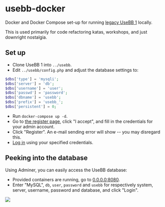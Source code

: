 # usebb-docker

Docker and Docker Compose set-up for running [legacy UseBB 1](https://github.com/usebb/UseBB) locally.

This is used primarily for code refactoring katas, workshops, and just downright nostalgia.

## Set up

* Clone UseBB 1 into `../usebb`.
* Edit `../usebb/config.php` and adjust the database settings to:

```php
$dbs['type'] = 'mysqli';
$dbs['server'] = 'db';
$dbs['username'] = 'user';
$dbs['passwd'] = 'password';
$dbs['dbname'] = 'usebb';
$dbs['prefix'] = 'usebb_';
$dbs['persistent'] = 0;
```

* Run `docker-compose up -d`.
* Go to [the register page](http://0.0.0.0/panel.php?act=register), click "I accept", and fill in the credentials for your admin account.
* Click "Register". An e-mail sending error will show -- you may disregard this.
* [Log in](http://0.0.0.0/panel.php?act=login) using your specified credentials.

## Peeking into the database

Using Adminer, you can easily access the UseBB database:

* Provided containers are running, go to [0.0.0.0:8080](http://0.0.0.0:8080/).
* Enter "MySQL", `db`, `user`, `password` and `usebb` for respectively system, server, username, password and database, and click "Login".

![](https://raw.githubusercontent.com/usebb/UseBB/v1.0/templates/default/smilies/lol.gif)

